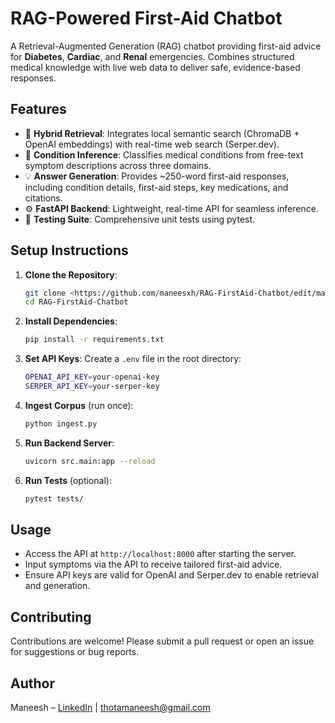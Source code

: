 # RAG-Powered First-Aid Chatbot

A Retrieval-Augmented Generation (RAG) chatbot providing first-aid advice for **Diabetes**, **Cardiac**, and **Renal** emergencies. Combines structured medical knowledge with live web data to deliver safe, evidence-based responses.

## Features

- 🔎 **Hybrid Retrieval**: Integrates local semantic search (ChromaDB + OpenAI embeddings) with real-time web search (Serper.dev).
- 🤖 **Condition Inference**: Classifies medical conditions from free-text symptom descriptions across three domains.
- 💡 **Answer Generation**: Provides ~250-word first-aid responses, including condition details, first-aid steps, key medications, and citations.
- ⚙️ **FastAPI Backend**: Lightweight, real-time API for seamless inference.
- 🧪 **Testing Suite**: Comprehensive unit tests using pytest.

## Setup Instructions

1. **Clone the Repository**:

   ```bash
   git clone <https://github.com/maneesxh/RAG-FirstAid-Chatbot/edit/main/README.md>
   cd RAG-FirstAid-Chatbot
   ```

2. **Install Dependencies**:

   ```bash
   pip install -r requirements.txt
   ```

3. **Set API Keys**:
   Create a `.env` file in the root directory:

   ```bash
   OPENAI_API_KEY=your-openai-key
   SERPER_API_KEY=your-serper-key
   ```

4. **Ingest Corpus** (run once):

   ```bash
   python ingest.py
   ```

5. **Run Backend Server**:

   ```bash
   uvicorn src.main:app --reload
   ```

6. **Run Tests** (optional):
   ```bash
   pytest tests/
   ```

## Usage

- Access the API at `http://localhost:8000` after starting the server.
- Input symptoms via the API to receive tailored first-aid advice.
- Ensure API keys are valid for OpenAI and Serper.dev to enable retrieval and generation.

## Contributing

Contributions are welcome! Please submit a pull request or open an issue for suggestions or bug reports.

## Author

Maneesh – [LinkedIn](https://www.linkedin.com/in/maneeshthota/) | thotamaneesh@gmail.com
